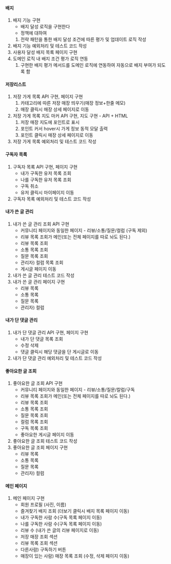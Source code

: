 #### 배지
1. 배지 기능 구현
	- 배지 달성 로직을 구현한다
	- 정책에 대하여
	1. 전략 패턴을 통한 배지 달성 조건에 따른 평가 및 업데이트 로직 작성
2. 배지 기능 예외처리 및 테스트 코드 작성
3. 사용자 달성 배지 목록 페이지 구현
4. 도메인 로직 내 배지 조건 평가 로직 연동
	1. 구현한 배지 평가 메서드를 도메인 로직에 연동하여 자동으로 배지 부여가 되도록 함

#### 저장리스트
1. 저장 가게 목록 API 구현, 페이지 구현
	1. 카테고리에 따른 저장 매장 띄우기(매장 정보+한줄 메모)
	2. 매장 클릭시 매장 상세 페이지로 이동
2. 저장 가게 목록 지도 마커 API 구현, 지도 구현  - API + HTML
	1. 저장 매장 지도에 포인트로 표시
	2. 포인트 커서 hover시 가게 정보 동적 모달 출력
	3. 포인트 클릭시 매장 상세 페이지로 이동
3. 저장 가게 목록 예외처리 및 테스트 코드 작성


#### 구독자 목록
1. 구독자 목록 API 구현, 페이지 구현
	- 내가 구독한 유저 목록 조회
	- 나를 구독한 유저 목록 조회
	- 구독 취소
	-  유저 클릭시 마이페이지 이동
2. 구독자 목록 예외처리 및 테스트 코드 작성

#### 내가 쓴 글 관리
1. 내가 쓴 글 관리 조회 API 구현
	- 커뮤니티 페이지와 동일한 페이지 - 리뷰/소통/질문/컬럼 (구독 제외)
	- 리뷰 목록 조회가 메인(또는 전체 페이지를 따로 놔도 된다.)
	- 리뷰 목록 조회
	- 소통 목록 조회
	- 질문 목록 조회
	- 관리자) 컬럼 목록 조회
	- 게시글 페이지 이동
2. 내가 쓴 글 관리 테스트 코드 작성
3. 내가 쓴 글 관리 페이지 구현
	- 리뷰 목록
	- 소통 목록
	- 질문 목록
	- 관리자) 컬럼

#### 내가 단 댓글 관리
1. 내가 단 댓글 관리 API 구현, 페이지 구현
	- 내가 단 댓글 목록 조회
	- 수정 삭제
	- 댓글 클릭시 해당 댓글을 단 게시글로 이동
2. 내가 단 댓글 관리 예외처리 및 테스트 코드 작성

#### 좋아요한 글 조회
1. 좋아요한 글 조회 API 구현
	- 커뮤니티 페이지와 동일한 페이지 - 리뷰/소통/질문/칼럼/구독
	-  리뷰 목록 조회가 메인(또는 전체 페이지를 따로 놔도 된다.)
	- 리뷰 목록 조회
	- 소통 목록 조회
	- 질문 목록 조회
	- 컬럼 목록 조회
	- 구독 목록 조회
	- 좋아요한 게시글 페이지 이동
2. 좋아요한 글 조회 테스트 코드 작성
3. 좋아요한 글 조회 페이지 구현
	- 리뷰 목록
	- 소통 목록
	- 질문 목록
	- 관리자) 컬럼

#### 메인 페이지
1. 메인 페이지 구현
	- 회원 프로필 (사진, 이름)
	- 즐겨찾기 배지 조회 (더보기 클릭시 배지 목록 페이지 이동)
	- 내가 구독한 사람 수(구독 목록 페이지 이동)
	- 나를 구독한 사람 수(구독 목록 페이지 이동)
	- 리뷰 수 (내가 쓴 글의 리뷰 페이지로 이동)
	- 저장 매장 조회 섹션
	- 리뷰 목록 조회 섹션
	- 다른사람) 구독하기 버튼
	- 매장이 있는 사람) 매장 목록 조회 (수정, 삭제 페이지 이동)